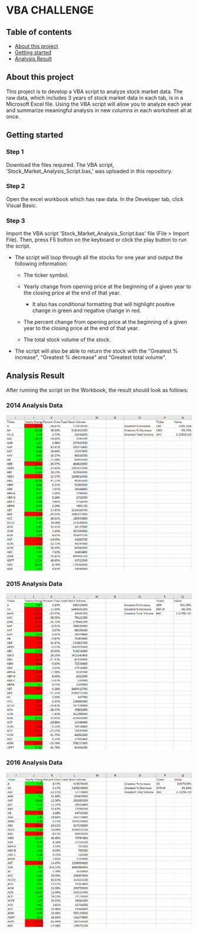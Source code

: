# VBA CHALLENGE

## Table of contents
  * [About this project](#about-this-project)
  * [Getting started](#getting-started)
  * [Analysis Result](#analysis-result)



## <a name="about-this-project"></a> About this project
This project is to develop a VBA script to analyze stock market data. The raw data, which includes 3 years of stock market data in each tab, is in a Microsoft Excel file.
Using the VBA script will allow you to analyze each year and summarize meaningful analysis in new columns in each worksheet all at once.


## <a name="getting-started"></a> Getting started

### <a name="step-one"></a> Step 1
Download the files required.
The VBA script, 'Stock_Market_Analysis_Script.bas,' was uploaded in this repository. 

### <a name="step-two"></a> Step 2
Open the excel workbook which has raw data. In the Developer tab, click Visual Basic. 

### <a name="step-three"></a> Step 3
Import the VBA script 'Stock_Market_Analysis_Script.bas' file (File > Import File).
Then, press F5 button on the keyboard or click the play button to run the script.

* The script will loop through all the stocks for one year and output the following information:

  * The ticker symbol.

  * Yearly change from opening price at the beginning of a given year to the closing price at the end of that year.
    * It also has conditional formatting that will highlight positive change in green and negative change in red.
    
  * The percent change from opening price at the beginning of a given year to the closing price at the end of that year.

  * The total stock volume of the stock.

* The script will also be able to return the stock with the "Greatest % increase", "Greatest % decrease" and "Greatest total volume". 


## <a name="analysis-result"></a> Analysis Result
After running the script on the Workbook, the result should look as follows:

### 2014 Analysis Data
![Image of 2014 Analysis](https://github.com/SaraKim-sy/VBA-challenge/blob/master/2014%20Data.png?raw=true)

### 2015 Analysis Data
![Image of 2015 Analysis](https://github.com/SaraKim-sy/VBA-challenge/blob/master/2015%20Data.png?raw=true)

### 2016 Analysis Data
![Image of 2016 Analysis](https://github.com/SaraKim-sy/VBA-challenge/blob/master/2016%20Data.png?raw=true)
